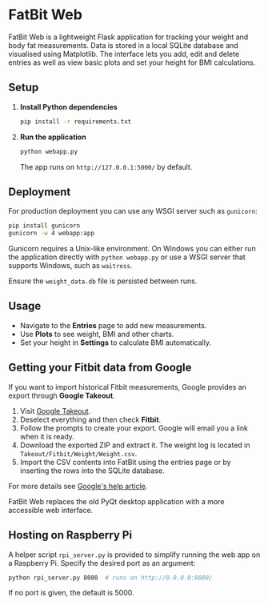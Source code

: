 # FatBit Web

FatBit Web is a lightweight Flask application for tracking your weight and body fat measurements. Data is stored in a local SQLite database and visualised using Matplotlib. The interface lets you add, edit and delete entries as well as view basic plots and set your height for BMI calculations.

## Setup

1. **Install Python dependencies**
   ```bash
   pip install -r requirements.txt
   ```
2. **Run the application**
   ```bash
   python webapp.py
   ```
   The app runs on `http://127.0.0.1:5000/` by default.

## Deployment

For production deployment you can use any WSGI server such as `gunicorn`:

```bash
pip install gunicorn
gunicorn -w 4 webapp:app
```

Gunicorn requires a Unix-like environment. On Windows you can either run the
application directly with `python webapp.py` or use a WSGI server that supports
Windows, such as `waitress`.

Ensure the `weight_data.db` file is persisted between runs.

## Usage

- Navigate to the **Entries** page to add new measurements.
- Use **Plots** to see weight, BMI and other charts.
- Set your height in **Settings** to calculate BMI automatically.

## Getting your Fitbit data from Google

If you want to import historical Fitbit measurements, Google provides an export through **Google Takeout**.

1. Visit [Google Takeout](https://takeout.google.com/).
2. Deselect everything and then check **Fitbit**.
3. Follow the prompts to create your export. Google will email you a link when it is ready.
4. Download the exported ZIP and extract it. The weight log is located in `Takeout/Fitbit/Weight/Weight.csv`.
5. Import the CSV contents into FatBit using the entries page or by inserting the rows into the SQLite database.

For more details see [Google's help article](https://support.google.com/fitbit/answer/12554576).


FatBit Web replaces the old PyQt desktop application with a more accessible web interface.

## Hosting on Raspberry Pi

A helper script `rpi_server.py` is provided to simplify running the web app on a Raspberry Pi. Specify the desired port as an argument:

```bash
python rpi_server.py 8080  # runs on http://0.0.0.0:8080/
```

If no port is given, the default is 5000.
